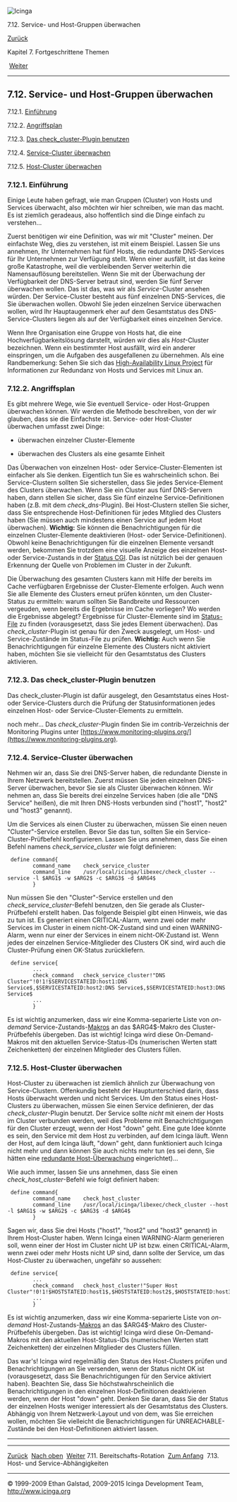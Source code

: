 ![Icinga](../images/logofullsize.png "Icinga")

7.12. Service- und Host-Gruppen überwachen

[Zurück](oncallrotation.md) 

Kapitel 7. Fortgeschrittene Themen

 [Weiter](dependencies.md)

* * * * *

7.12. Service- und Host-Gruppen überwachen
------------------------------------------

7.12.1. [Einführung](clusters.md#introduction)

7.12.2. [Angriffsplan](clusters.md#planofattack)

7.12.3. [Das check\_cluster-Plugin
benutzen](clusters.md#checkclusterplugin)

7.12.4. [Service-Cluster überwachen](clusters.md#serviceclusters)

7.12.5. [Host-Cluster überwachen](clusters.md#hostclusters)

### 7.12.1. Einführung

Einige Leute haben gefragt, wie man Gruppen (Cluster) von Hosts und
Services überwacht, also möchten wir hier schreiben, wie man das macht.
Es ist ziemlich geradeaus, also hoffentlich sind die Dinge einfach zu
verstehen...

Zuerst benötigen wir eine Definition, was wir mit "Cluster" meinen. Der
einfachste Weg, dies zu verstehen, ist mit einem Beispiel. Lassen Sie
uns annehmen, Ihr Unternehmen hat fünf Hosts, die redundante
DNS-Services für Ihr Unternehmen zur Verfügung stellt. Wenn einer
ausfällt, ist das keine große Katastrophe, weil die verbleibenden Server
weiterhin die Namensauflösung bereitstellen. Wenn Sie mit der
Überwachung der Verfügbarkeit der DNS-Server betraut sind, werden Sie
fünf Server überwachen wollen. Das ist das, was wir als
*Service*-Cluster ansehen würden. Der Service-Cluster besteht aus fünf
einzelnen DNS-Services, die Sie überwachen wollen. Obwohl Sie jeden
einzelnen Service überwachen wollen, wird Ihr Hauptaugenmerk eher auf
dem Gesamtstatus des DNS-Service-Clusters liegen als auf der
Verfügbarkeit eines einzelnen Service.

Wenn Ihre Organisation eine Gruppe von Hosts hat, die eine
Hochverfügbarkeitslösung darstellt, würden wir dies als *Host*-Cluster
bezeichnen. Wenn ein bestimmter Host ausfällt, wird ein anderer
einspringen, um die Aufgaben des ausgefallenen zu übernehmen. Als eine
Randbemerkung: Sehen Sie sich das [High-Availability Linux
Project](http://www.linux-ha.org/) für Informationen zur Redundanz von
Hosts und Services mit Linux an.

### 7.12.2. Angriffsplan

Es gibt mehrere Wege, wie Sie eventuell Service- oder Host-Gruppen
überwachen können. Wir werden die Methode beschreiben, von der wir
glauben, dass sie die Einfachste ist. Service- oder Host-Cluster
überwachen umfasst zwei Dinge:

-   überwachen einzelner Cluster-Elemente

-   überwachen des Clusters als eine gesamte Einheit

Das Überwachen von einzelnen Host- oder Service-Cluster-Elementen ist
einfacher als Sie denken. Eigentlich tun Sie es wahrscheinlich schon.
Bei Service-Clustern sollten Sie sicherstellen, dass Sie jedes
Service-Element des Clusters überwachen. Wenn Sie ein Cluster aus fünf
DNS-Servern haben, dann stellen Sie sicher, dass Sie fünf einzelne
Service-Definitionen haben (z.B. mit dem *check\_dns*-Plugin). Bei
Host-Clustern stellen Sie sicher, dass Sie entsprechende
Host-Definitionen für jedes Mitglied des Clusters haben (Sie müssen auch
mindestens einen Service auf jedem Host überwachen). **Wichtig:** Sie
können die Benachrichtigungen für die einzelnen Cluster-Elemente
deaktivieren (Host- oder Service-Definitionen). Obwohl keine
Benachrichtigungen für die einzelnen Elemente versandt werden, bekommen
Sie trotzdem eine visuelle Anzeige des einzelnen Host- oder
Service-Zustands in der [Status CGI](cgis.md#cgis-status_cgi). Das ist
nützlich bei der genauen Erkennung der Quelle von Problemen im Cluster
in der Zukunft.

Die Überwachung des gesamten Clusters kann mit Hilfe der bereits im
Cache verfügbaren Ergebnisse der Cluster-Elemente erfolgen. Auch wenn
Sie alle Elemente des Clusters erneut prüfen könnten, um den
Cluster-Status zu ermitteln: warum sollten Sie Bandbreite und Ressourcen
vergeuden, wenn bereits die Ergebnisse im Cache vorliegen? Wo werden die
Ergebnisse abgelegt? Ergebnisse für Cluster-Elemente sind im
[Status-File](configmain.md#configmain-status_file) zu finden
(vorausgesetzt, dass Sie jedes Element überwachen). Das
*check\_cluster*-Plugin ist genau für den Zweck ausgelegt, um Host- und
Service-Zustände im Status-File zu prüfen. **Wichtig:** Auch wenn Sie
Benachrichtigungen für einzelne Elemente des Clusters nicht aktiviert
haben, möchten Sie sie vielleicht für den Gesamtstatus des Clusters
aktivieren.

### 7.12.3. Das check\_cluster-Plugin benutzen

Das check\_cluster-Plugin ist dafür ausgelegt, den Gesamtstatus eines
Host- oder Service-Clusters durch die Prüfung der Statusinformationen
jedes einzelnen Host- oder Service-Cluster-Elements zu ermitteln.

noch mehr... Das *check\_cluster*-Plugin finden Sie im
contrib-Verzeichnis der Monitoring Plugins unter
[https://www.monitoring-plugins.org/](https://www.monitoring-plugins.org).

### 7.12.4. Service-Cluster überwachen

Nehmen wir an, dass Sie drei DNS-Server haben, die redundante Dienste in
Ihrem Netzwerk bereitstellen. Zuerst müssen Sie jeden einzelnen
DNS-Server überwachen, bevor Sie sie als Cluster überwachen können. Wir
nehmen an, dass Sie bereits drei einzelne Services haben (die alle "DNS
Service" heißen), die mit Ihren DNS-Hosts verbunden sind ("host1",
"host2" und "host3" genannt).

Um die Services als einen Cluster zu überwachen, müssen Sie einen neuen
"Cluster"-Service erstellen. Bevor Sie das tun, sollten Sie ein
Service-Cluster-Prüfbefehl konfigurieren. Lassen Sie uns annehmen, dass
Sie einen Befehl namens *check\_service\_cluster* wie folgt definieren:

~~~~ {.screen}
 define command{
        command_name    check_service_cluster
        command_line    /usr/local/icinga/libexec/check_cluster --service -l $ARG1$ -w $ARG2$ -c $ARG3$ -d $ARG4$ 
        }
~~~~

Nun müssen Sie den "Cluster"-Service erstellen und den
*check\_service\_cluster*-Befehl benutzen, den Sie gerade als
Cluster-Prüfbefehl erstellt haben. Das folgende Beispiel gibt einen
Hinweis, wie das zu tun ist. Es generiert einen CRITICAL-Alarm, wenn
zwei oder mehr Services im Cluster in einem nicht-OK-Zustand sind und
einen WARNING-Alarm, wenn nur einer der Services in einem
nicht-OK-Zustand ist. Wenn jedes der einzelnen Service-Mitglieder des
Clusters OK sind, wird auch die Cluster-Prüfung einen OK-Status
zurückliefern.

~~~~ {.screen}
 define service{
        ...
        check_command   check_service_cluster!"DNS Cluster"!0!1!$SERVICESTATEID:host1:DNS Service$,$SERVICESTATEID:host2:DNS Service$,$SERVICESTATEID:host3:DNS Service$
        ...
        }
~~~~

Es ist wichtig anzumerken, dass wir eine Komma-separierte Liste von
*on-demand*
Service-Zustands-[Makros](macros.md "5.2. Makros verstehen und wie sie arbeiten")
an das \$ARG4\$-Makro des Cluster-Prüfbefehls übergeben. Das ist
wichtig! Icinga wird diese On-Demand-Makros mit den aktuellen
Service-Status-IDs (numerischen Werten statt Zeichenketten) der
einzelnen Mitglieder des Clusters füllen.

### 7.12.5. Host-Cluster überwachen

Host-Cluster zu überwachen ist ziemlich ähnlich zur Überwachung von
Service-Clustern. Offenkundig besteht der Hauptunterschied darin, dass
Hosts überwacht werden und nicht Services. Um den Status eines
Host-Clusters zu überwachen, müssen Sie einen Service definieren, der
das *check\_cluster*-Plugin benutzt. Der Service sollte *nicht* mit
einem der Hosts im Cluster verbunden werden, weil dies Probleme mit
Benachrichtigungen für den Cluster erzeugt, wenn der Host "down" geht.
Eine gute Idee könnte es sein, den Service mit dem Host zu verbinden,
auf dem Icinga läuft. Wenn der Host, auf dem Icinga läuft, "down" geht,
dann funktioniert auch Icinga nicht mehr und dann können Sie auch nichts
mehr tun (es sei denn, Sie hätten eine [redundante
Host-Überwachung](redundancy.md "7.7. Redundante und Failover-Netzwerk-Überwachung")
eingerichtet)...

Wie auch immer, lassen Sie uns annehmen, dass Sie einen
*check\_host\_cluster*-Befehl wie folgt definiert haben:

~~~~ {.screen}
 define command{
        command_name    check_host_cluster
        command_line    /usr/local/icinga/libexec/check_cluster --host -l $ARG1$ -w $ARG2$ -c $ARG3$ -d $ARG4$ 
        }
~~~~

Sagen wir, dass Sie drei Hosts ("host1", "host2" und "host3" genannt) in
Ihrem Host-Cluster haben. Wenn Icinga einen WARNING-Alarm generieren
soll, wenn einer der Host im Cluster nicht UP ist bzw. einen
CRITICAL-Alarm, wenn zwei oder mehr Hosts nicht UP sind, dann sollte der
Service, um das Host-Cluster zu überwachen, ungefähr so aussehen:

~~~~ {.screen}
 define service{
        ...
        check_command   check_host_cluster!"Super Host Cluster"!0!1!$HOSTSTATEID:host1$,$HOSTSTATEID:host2$,$HOSTSTATEID:host3$
        ...
        }
~~~~

Es ist wichtig anzumerken, dass wir eine Komma-separierte Liste von
*on-demand*
Host-Zustands-[Makros](macros.md "5.2. Makros verstehen und wie sie arbeiten")
an das \$ARG4\$-Makro des Cluster-Prüfbefehls übergeben. Das ist
wichtig! Icinga wird diese On-Demand-Makros mit den aktuellen
Host-Status-IDs (numerischen Werten statt Zeichenketten) der einzelnen
Mitglieder des Clusters füllen.

Das war's! Icinga wird regelmäßig den Status des Host-Clusters prüfen
und Benachrichtigungen an Sie versenden, wenn der Status nicht OK ist
(vorausgesetzt, dass Sie Benachrichtigungen für den Service aktiviert
haben). Beachten Sie, dass Sie höchstwahrscheinlich die
Benachrichtigungen in den einzelnen Host-Definitionen deaktivieren
werden, wenn der Host "down" geht. Denken Sie daran, dass Sie der Status
der einzelnen Hosts weniger interessiert als der Gesamtstatus des
Clusters. Abhängig von Ihrem Netzwerk-Layout und von dem, was Sie
erreichen wollen, möchten Sie vielleicht die Benachrichtigungen für
UNREACHABLE-Zustände bei den Host-Definitionen aktiviert lassen.

* * * * *

  -------------------------------- -------------------------- -----------------------------------------
  [Zurück](oncallrotation.md)    [Nach oben](ch07.md)      [Weiter](dependencies.md)
  7.11. Bereitschafts-Rotation     [Zum Anfang](index.md)    7.13. Host- und Service-Abhängigkeiten
  -------------------------------- -------------------------- -----------------------------------------

© 1999-2009 Ethan Galstad, 2009-2015 Icinga Development Team,
http://www.icinga.org
